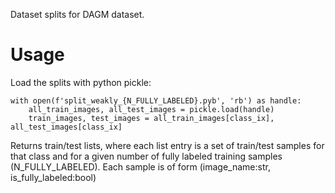Dataset splits for DAGM dataset.

# Usage

Load the splits with python pickle:

    with open(f'split_weakly_{N_FULLY_LABELED}.pyb', 'rb') as handle:
        all_train_images, all_test_images = pickle.load(handle)
        train_images, test_images = all_train_images[class_ix], all_test_images[class_ix]
        
Returns train/test lists, where each list entry is a set of train/test samples for that class and for a given number of fully labeled training samples (N_FULLY_LABELED).
Each sample is of form (image_name:str, is_fully_labeled:bool)
